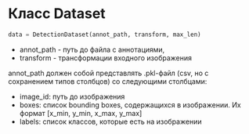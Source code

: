 # Класс Dataset

```python
data = DetectionDataset(annot_path, transform, max_len)
```
- annot_path - путь до файла с аннотациями,
- transform - трансформации входного изображения

annot_path должен собой представлять .pkl-файл (csv, но с сохранением типов столбцов) со следующими столбцами:
- image_id: путь до изображения
- boxes: список bounding boxes, содержащихся в изображении. Их формат [x_min, y_min, x_max, y_max]
- labels: список классов, которые есть на изображении
